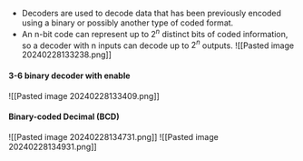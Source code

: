 * Decoders are used to decode data that has been previously encoded using a binary or possibly another type of coded format.
* An n-bit code can represent up to $2^n$ distinct bits of coded information, so a decoder with n inputs can decode up to $2^n$ outputs.
![[Pasted image 20240228133238.png]]


#### 3-6 binary decoder with enable
![[Pasted image 20240228133409.png]]

#### Binary-coded Decimal (BCD)
![[Pasted image 20240228134731.png]]
![[Pasted image 20240228134931.png]]
